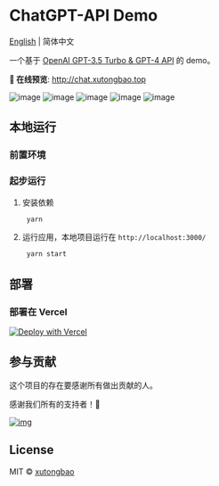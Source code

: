 # ChatGPT-API Demo

[English](./README.md) | 简体中文

一个基于 [OpenAI GPT-3.5 Turbo & GPT-4 API](https://platform.openai.com/docs/guides/chat) 的 demo。

**🍿 在线预览**: http://chat.xutongbao.top

![image](http://static.xutongbao.top/img/m-github01.jpg?time=20230409)
![image](http://static.xutongbao.top/img/m-github02.jpg?time=20230409)
![image](http://static.xutongbao.top/img/m-github03.jpg?time=20230409)
![image](http://static.xutongbao.top/img/m-github04.jpg?time=20230409)
![image](http://static.xutongbao.top/img/m-github05.jpg?time=20230409)

## 本地运行

### 前置环境

### 起步运行

1. 安装依赖
   ```bash
    yarn
   ```
2. 运行应用，本地项目运行在 `http://localhost:3000/`
   ```bash
    yarn start
   ```

## 部署

### 部署在 Vercel

[![Deploy with Vercel](https://vercel.com/button)](https://vercel.com/new/clone?repository-url=https%3A%2F%2Fgithub.com%2Fddiu8081%2Fchatgpt-demo&env=OPENAI_API_KEY&envDescription=OpenAI%20API%20Key&envLink=https%3A%2F%2Fplatform.openai.com%2Faccount%2Fapi-keys)




## 参与贡献

这个项目的存在要感谢所有做出贡献的人。

感谢我们所有的支持者！🙏

[![img](http://static.xutongbao.top/img/xutongbao.jpg?time=20230409)](https://github.com/xutongbao/learn-chatgpt/graphs/contributors)

## License

MIT © [xutongbao](https://github.com/xutongbao/learn-chatgpt/blob/master/license)
